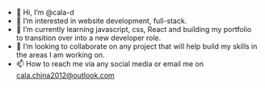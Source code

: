 - 👋 Hi, I’m @cala-d
- 👀 I’m interested in website development, full-stack.
- 🌱 I’m currently learning javascript, css, React and building my portfolio to transition over into a new developer role.
- 💞️ I’m looking to collaborate on any project that will help build my skills in the areas I am working on.
- 📫 How to reach me via any social media or email me on cala.china2012@outlook.com

<!---
cala-d/cala-d is a ✨ special ✨ repository because its `README.md` (this file) appears on your GitHub profile.
You can click the Preview link to take a look at your changes.
--->
